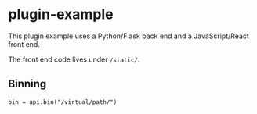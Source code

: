 # plugin-example

This plugin example uses a Python/Flask back end and a JavaScript/React front end.

The front end code lives under `/static/`.

## Binning
`bin = api.bin("/virtual/path/")`